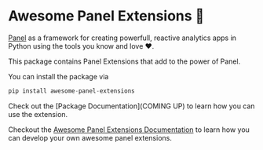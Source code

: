 # Awesome Panel Extensions &#128170;

[Panel](https://panel.holoviz.org/) as a framework for creating powerfull, reactive analytics apps in Python using the tools you know and love &hearts;.

This package contains Panel Extensions that add to the power of Panel.

You can install the package via

```python
pip install awesome-panel-extensions
```

Check out the [Package Documentation](COMING UP) to learn how you can use the extension.

Checkout the [Awesome Panel Extensions Documentation](https://github.com/marcskovmadsen/panel-extensions-template) to learn how you can develop your own awesome panel extensions.